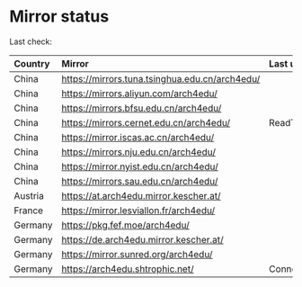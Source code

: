 <script src="./time.js"></script>
# Mirror status
Last check: <script type="text/javascript">localize(1759130698.717076);</script>

|Country|Mirror|Last update|
|:------|:-----|:----------|
|China|https://mirrors.tuna.tsinghua.edu.cn/arch4edu/|<script type="text/javascript">localize(1759084783);</script>|
|China|https://mirrors.aliyun.com/arch4edu/|<script type="text/javascript">localize(1759084783);</script>|
|China|https://mirrors.bfsu.edu.cn/arch4edu/|<script type="text/javascript">localize(1759084783);</script>|
|China|https://mirrors.cernet.edu.cn/arch4edu/|ReadTimeout|
|China|https://mirror.iscas.ac.cn/arch4edu/|<script type="text/javascript">localize(1759084783);</script>|
|China|https://mirrors.nju.edu.cn/arch4edu/|<script type="text/javascript">localize(1759084783);</script>|
|China|https://mirror.nyist.edu.cn/arch4edu/|<script type="text/javascript">localize(1759084783);</script>|
|China|https://mirrors.sau.edu.cn/arch4edu/|<script type="text/javascript">localize(1756795646);</script>|
|Austria|https://at.arch4edu.mirror.kescher.at/|<script type="text/javascript">localize(1756104457);</script>|
|France|https://mirror.lesviallon.fr/arch4edu/|<script type="text/javascript">localize(1756709288);</script>|
|Germany|https://pkg.fef.moe/arch4edu/|<script type="text/javascript">localize(1756104457);</script>|
|Germany|https://de.arch4edu.mirror.kescher.at/|<script type="text/javascript">localize(1756104457);</script>|
|Germany|https://mirror.sunred.org/arch4edu/|<script type="text/javascript">localize(1759084783);</script>|
|Germany|https://arch4edu.shtrophic.net/|ConnectionError|

<script src="./tablefilter/tablefilter.js"></script>
<script src="./table.js"></script>